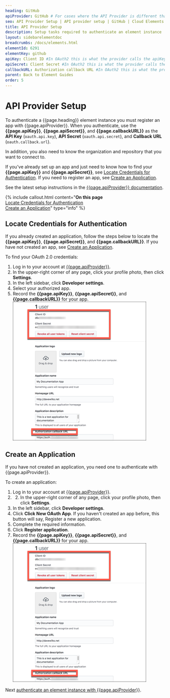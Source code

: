 ```yaml
---
heading: GitHub
apiProvider: GitHub # For cases where the API Provider is different than the element name. e;g;, ServiceNow vs. ServiceNow Oauth
seo: API Provider Setup | API provider setup | GitHub | Cloud Elements API Docs
title: API Provider Setup
description: Setup tasks required to authenticate an element instance
layout: sidebarelementdoc
breadcrumbs: /docs/elements.html
elementId: 6291
elementKey: github
apiKey: Client ID #In OAuth2 this is what the provider calls the apiKey, like Client ID, Consumer Key, API Key, or just Key
apiSecret: Client Secret #In OAuth2 this is what the provider calls the apiSecret, like Client Secret, Consumer Secret, API Secret, or just Secret
callbackURL: Authorization callback URL #In OAuth2 this is what the provider calls the callbackURL, like Redirect URL, App URL, or just Callback URL
parent: Back to Element Guides
order: 5
---
```


# API Provider Setup

To authenticate a {{page.heading}} element instance you must register an app with {{page.apiProvider}}. When you authenticate, use the **{{page.apiKey}}**, **{{page.apiSecret}}**, and **{{page.callbackURL}}** as the **API Key** (`oauth.api.key`), **API Secret** (`oauth.api.secret`), and **Callback URL** (`oauth.callback.url`).

In addition, you also need to know the organization and repository that you want to connect to.

If you've already set up an app and just need to know how to find your **{{page.apiKey}}** and **{{page.apiSecret}}**, see [Locate Credentials for Authentication](#locate-credentials-for-authentication). If you need to register an app, see [Create an Application](#create-an-application).

See the latest setup instructions in the [{{page.apiProvider}} documentation](https://developer.github.com/apps/building-oauth-apps/creating-an-oauth-app/).

{% include callout.html content="<strong>On this page</strong></br><a href=#locate-credentials-for-authentication>Locate Credentials for Authentication</a></br><a href=#create-an-application>Create an Application</a>" type="info" %}

## Locate Credentials for Authentication

If you already created an application, follow the steps below to locate the **{{page.apiKey}}**, **{{page.apiSecret}}**, and **{{page.callbackURL}}**. If you have not created an app, see [Create an Application](#create-an-application).

To find your OAuth 2.0 credentials:

1. Log in to your account at [{{page.apiProvider}}](https://github.com).
2. In the upper-right corner of any page, click your profile photo, then click **Settings**.
3. In the left sidebar, click **Developer settings**.
4. Select your authorized app.
3. Record the **{{page.apiKey}}**, **{{page.apiSecret}}**, and **{{page.callbackURL}}** for your app.
![Key secret and URL](img/github-creds.png)

## Create an Application

If you have not created an application, you need one to authenticate with {{page.apiProvider}}.

To create an application:

1. Log in to your account at [{{page.apiProvider}}](https://github.com).
2. 2. In the upper-right corner of any page, click your profile photo, then click **Settings**.
3. In the left sidebar, click **Developer settings**.
2. Click **Click New OAuth App**. If you haven't created an app before, this button will say, Register a new application.
3. Complete the required information.
4. Click **Register application**.
3. Record the **{{page.apiKey}}**, **{{page.apiSecret}}**, and **{{page.callbackURL}}** for your app.
![Key secret and URL](img/github-creds.png)

Next [authenticate an element instance with {{page.apiProvider}}](authenticate.html).
